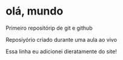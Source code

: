 # olá, mundo
 Primeiro repositórip de git e github

Reposiyório criado durante uma aula ao vivo

Essa linha eu adicionei dieratamente do site!
